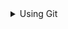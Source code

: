 <details><summary>Using Git</summary>
  [About Git](https://docs.github.com/en/get-started/using-git/about-git)

